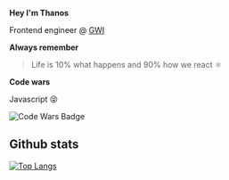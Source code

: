 **Hey I'm Thanos**

Frontend engineer @ [GWI](https://www.gwi.com/)

**Always remember**

> Life is 10%
> what happens
> and 90%
> how we react ⚛️

**Code wars**

Javascript 😝

![Code Wars Badge](https://www.codewars.com/users/thanosoncode/badges/large)

## Github stats

[![Top Langs](https://github-readme-stats.vercel.app/api/top-langs/?username=thanosoncode)](https://github.com/thanosoncode/github-readme-stats&layout=compact&theme=dracula)
